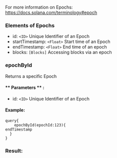 For more information on Epochs: https://docs.solana.com/terminology#epoch

### Elements of Epochs
* id: `<ID>` Unique Identifier of an Epoch
* startTimestamp: `<Float>` Start time of an Epoch
* endTimestamp: `<Float>` End time of an epoch
* blocks: `[Blocks]` Accessing blocks via an epoch


### epochById
Returns a specific Epoch


#### ** Parameters ** : 
* id: `<ID>` Unique Identifier of an Epoch


#### Example:
```
query{
	epochById(epochId:123){
endTimestamp
  }
}
```

### Result:
```

  
```